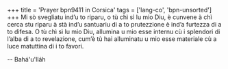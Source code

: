 +++
title = 'Prayer bpn9411 in Corsica'
tags = ['lang-co', 'bpn-unsorted']
+++
Mi sò svegliatu ind’u to riparu, o tù chì sì lu mio Diu, è cunvene à chì cerca stu riparu à stà ind’u santuariu di a to prutezzione è ind’a furtezza di a to difesa. O tù chì sì lu mio Diu, allumina u mio esse internu cù i splendori di l’alba di a to revelazione, cum’è tù hai alluminatu u mio esse materiale cù a luce matuttina di i to favori.

-- Bahá'u'lláh
